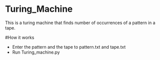 # Turing_Machine
This is a turing machine that finds number of occurrences of a pattern in a tape.

#How it works
- Enter the pattern and the tape to pattern.txt and tape.txt
- Run Turing_machine.py
